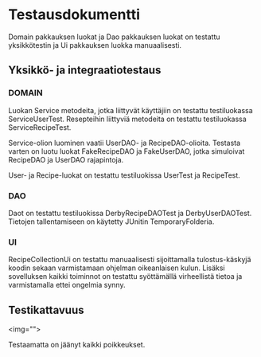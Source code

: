 # Testausdokumentti

Domain pakkauksen luokat ja Dao pakkauksen luokat on testattu yksikkötestin
 ja Ui pakkauksen luokka manuaalisesti.

## Yksikkö- ja integraatiotestaus

### DOMAIN

Luokan Service metodeita, jotka liittyvät käyttäjiin on testattu testiluokassa ServiceUserTest.
Resepteihin liittyviä metodeita on testattu testiluokassa ServiceRecipeTest. 

Service-olion luominen vaatii UserDAO- ja RecipeDAO-olioita. Testasta varten on luotu luokat
FakeRecipeDAO ja FakeUserDAO, jotka simuloivat RecipeDAO ja UserDAO rajapintoja. 

User- ja Recipe-luokat on testattu testiluokissa UserTest ja RecipeTest.

### DAO

Daot on testattu testiluokissa DerbyRecipeDAOTest ja DerbyUserDAOTest. Tietojen tallentamiseen 
on käytetty JUnitin TemporaryFolderia.

### UI

RecipeCollectionUi on testattu manuaalisesti sijoittamalla tulostus-käskyjä koodin sekaan
varmistamaan ohjelman oikeanlaisen kulun. Lisäksi sovelluksen kaikki toiminnot on testattu
syöttämällä virheellistä tietoa ja varmistamalla ettei ongelmia synny.

## Testikattavuus

<img="">

Testaamatta on jäänyt kaikki poikkeukset.

##
